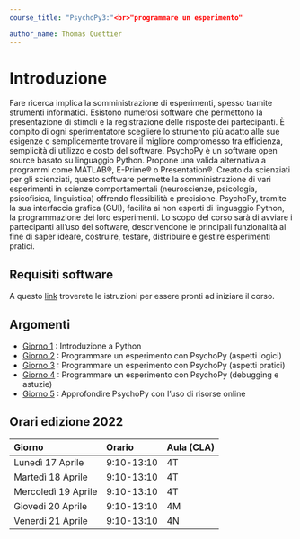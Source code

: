 ```yaml
---
course_title: "PsychoPy3:"<br>"programmare un esperimento"

author_name: Thomas Quettier
---
```


# Introduzione

Fare ricerca implica la somministrazione di esperimenti, spesso tramite strumenti informatici. Esistono numerosi software che permettono la presentazione di stimoli e la registrazione delle risposte dei partecipanti. 
È compito di ogni sperimentatore scegliere lo strumento più adatto alle sue esigenze o semplicemente trovare il migliore compromesso tra efficienza, semplicità di utilizzo e costo del software.
PsychoPy è un software open source basato su linguaggio Python. Propone una valida alternativa a programmi come MATLAB®, E-Prime® o Presentation®. Creato da scienziati per gli scienziati, questo software permette la somministrazione di vari esperimenti in scienze comportamentali (neuroscienze, psicologia, psicofisica, linguistica) offrendo flessibilità e precisione. PsychoPy, tramite la sua interfaccia grafica (GUI), facilita ai non esperti di linguaggio Python, la programmazione dei loro esperimenti. 
Lo scopo del corso sarà di avviare i partecipanti all’uso del software, descrivendone le principali funzionalità al fine di saper ideare, costruire, testare, distribuire e gestire esperimenti pratici.

## Requisiti software

A questo [link](Prepararsiperilcorso.md) troverete le istruzioni per essere pronti ad iniziare il corso.

## Argomenti 

- [Giorno 1](giorno1.md) : Introduzione a Python
- [Giorno 2](giorno2.md) : Programmare un esperimento con PsychoPy (aspetti logici) 
- [Giorno 3](giorno3.md) : Programmare un esperimento con PsychoPy (aspetti pratici)
- [Giorno 4](giorno4.md) : Programmare un esperimento con PsychoPy (debugging e astuzie) 
- [Giorno 5](giorno5.md) : Approfondire PsychoPy con l’uso di risorse online

## Orari edizione 2022

| Giorno | Orario | Aula (CLA)|
| :--- | :--- | :--- |
| Lunedì 17 Aprile | 9:10-13:10 | 4T |
| Martedì 18 Aprile | 9:10-13:10 | 4T |
| Mercoledì 19 Aprile | 9:10-13:10 | 4T |
| Giovedi 20 Aprile | 9:10-13:10 | 4M |
| Venerdi 21 Aprile | 9:10-13:10 | 4N |

